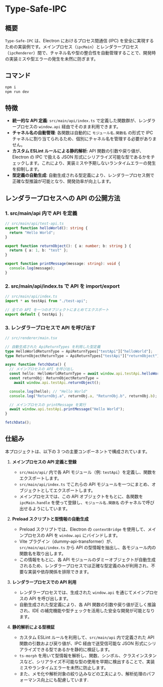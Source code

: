 # Type-Safe-IPC

## 概要

`Type-Safe-IPC` は、Electron におけるプロセス間通信 (IPC) を安全に実現するための実装例です。メインプロセス（`ipcMain`）とレンダラープロセス（`ipcRenderer`）間で、チャネル名や型の整合性を自動管理することで、開発時の実装ミスや型エラーの発生を未然に防ぎます。

## コマンド

```bash
npm i
npm run dev
```

## 特徴

- **統一的な API 定義**: `src/main/api/index.ts` で定義した関数群が、レンダラープロセスの `window.api` 経由でそのまま利用できます。
- **チャネル名の自動管理**: 各関数は自動的に `モジュール名.関数名` の形式で IPC チャネルに割り当てられるため、個別にチャネル名を管理する必要がありません。
- **カスタム ESLint ルールによる静的解析**: API 関数の引数や戻り値が、Electron の IPC で扱える JSON 形式にシリアライズ可能な型であるかをチェックします。これにより、実装ミスや予期しないランタイムエラーの発生を抑制します。
- **型定義の自動生成**: 自動生成される型定義により、レンダラープロセス側で正確な型推論が可能となり、開発効率が向上します。

## レンダラープロセスへの API の公開方法

### 1. src/main/api 内で API を定義

```typescript
// src/main/api/test-api.ts
export function helloWorld(): string {
  return "Hello World";
}

export function returnObject(): { a: number; b: string } {
  return { a: 1, b: "test" };
}

export function printMessage(message: string): void {
  console.log(message);
}
```

### 2. src/main/api/index.ts で API を import/export

```typescript
// src/main/api/index.ts
import * as testApi from "./test-api";

// 全ての API を一つのオブジェクトにまとめてエクスポート
export default { testApi };
```

### 3. レンダラープロセスで API を呼び出す

```typescript
// src/renderer/main.tsx

// 自動生成された ApiReturnTypes を利用した型定義
type HelloWorldReturnType = ApiReturnTypes["testApi"]["helloWorld"];
type ReturnObjectReturnType = ApiReturnTypes["testApi"]["returnObject"];

async function fetchData() {
  // メインプロセスの API を呼び出し
  const hello: HelloWorldReturnType = await window.api.testApi.helloWorld();
  const returnObj: ReturnObjectReturnType =
    await window.api.testApi.returnObject();

  console.log(hello); // "Hello World"
  console.log("ReturnObj.a", returnObj.a, "ReturnObj.b", returnObj.b);

  // メインプロセスの printMessage を実行
  await window.api.testApi.printMessage("Hello World");
}

fetchData();
```

## 仕組み

本プロジェクトは、以下の 3 つの主要コンポーネントで構成されています。

1. **メインプロセスの API 定義と登録**

   - `src/main/api/` 内で各 API モジュール（例: `testApi`）を定義し、関数をエクスポートします。
   - `src/main/api/index.ts` でこれらの API モジュールを一つにまとめ、オブジェクトとしてエクスポートします。
   - メインプロセスでは、この API オブジェクトをもとに、各関数を `ipcMain.handle` を使って登録し、`モジュール名.関数名` のチャネルで呼び出せるようにしています。

2. **Preload スクリプトと型情報の自動生成**

   - Preload スクリプトでは、Electron の `contextBridge` を使用して、メインプロセスの API を `window.api` にバインドします。
   - Vite プラグイン（dummy-api-transformer）が、`src/main/api/index.ts` から API の型情報を抽出し、各モジュール内の関数名を取り出します。
   - この情報をもとに、各 API モジュールのダミーオブジェクトが自動生成されるため、レンダラープロセスでは正確な型定義のみが利用され、不要な実装や依存関係を排除できます。

3. **レンダラープロセスでの API 利用**

   - レンダラープロセスでは、生成された `window.api` を通じてメインプロセスの API を呼び出します。
   - 自動生成された型定義により、各 API 関数の引数や戻り値が正しく推論され、IDE の補完機能や型チェックを活用した安全な開発が可能となります。

4. **静的解析による型検証**

   - カスタム ESLint ルールを利用して、`src/main/api` 内で定義された API 関数の引数および戻り値が、IPC 経由で送受信可能な JSON 形式にシリアライズできる型であるかを静的に検証します。
   - `ts-morph` を用いて型情報を解析し、関数、シンボル、クラスインスタンスなど、シリアライズ不可能な型の使用を早期に検出することで、実装ミスやランタイムエラーを未然に防止します。
   - また、メモ化や解析対象の絞り込みなどの工夫により、解析処理のパフォーマンス向上にも配慮しています.
